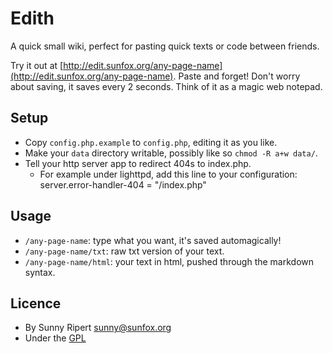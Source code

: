 Edith
=====

A quick small wiki, perfect for pasting quick texts or code between friends.

Try it out at [http://edit.sunfox.org/any-page-name](http://edit.sunfox.org/any-page-name). Paste and forget! Don't worry about saving, it saves every 2 seconds. Think of it as a magic web notepad.

Setup
-----

- Copy `config.php.example` to `config.php`, editing it as you like.
- Make your `data` directory writable, possibly like so `chmod -R a+w data/`.
- Tell your http server app to redirect 404s to index.php.
  - For example under lighttpd, add this line to your configuration:
    server.error-handler-404 = "/index.php"

Usage
-----

- `/any-page-name`: type what you want, it's saved automagically!
- `/any-page-name/txt`: raw txt version of your text.
- `/any-page-name/html`: your text in html, pushed through the markdown syntax.


Licence
------

- By Sunny Ripert <sunny@sunfox.org>
- Under the [GPL](http://www.gnu.org/copyleft/gpl.html)

